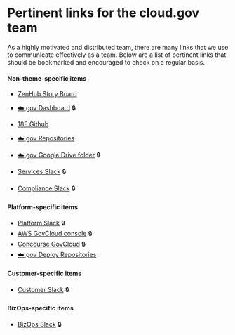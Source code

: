 # Pertinent links for the cloud.gov team

As a highly motivated and distributed team, there are many links that we use to
communicate effectively as a team. Below are a list of pertinent links that
should be bookmarked and encouraged to check on a regular basis.

#### Non-theme-specific items

- [ZenHub Story Board][zenhub-story-board]

- [:cloud:.gov Dashboard][cg-dashboard] :lock:
- [18F Github][github-eighteenf]
- [:cloud:.gov Repositories][github-eighteenf-cg]
- [:cloud:.gov Google Drive folder][cg-drive-folder] :lock:
- [Services Slack][slack-services] :lock:
- [Compliance Slack][slack-compliance] :lock:

#### Platform-specific items

- [Platform Slack][slack-platform] :lock:
- [AWS GovCloud console][aws-fr-console] :lock:
- [Concourse GovCloud][cg-fr-continuous-integration] :lock:
- [:cloud:.gov Deploy Repositories][github-eighteenf-cg-deploy]

#### Customer-specific items

- [Customer Slack][slack-customer] :lock:

#### BizOps-specific items

- [BizOps Slack][slack-business] :lock:

[slack-platform]: https://gsa-tts.slack.com/messages/cg-platform
[slack-services]: https://gsa-tts.slack.com/messages/cg-services
[slack-customer]: https://gsa-tts.slack.com/messages/cg-customer
[slack-compliance]: https://gsa-tts.slack.com/messages/cg-compliance
[slack-business]: https://gsa-tts.slack.com/messages/cg-business

[aws-fr-console]: https://signin.amazonaws-us-gov.com/?region=us-gov-west-1

[cg-dashboard]: https://dashboard.fr.cloud.gov/
[cg-fr-continuous-integration]: https://ci.fr.cloud.gov/
[cg-drive-folder]: https://drive.google.com/drive/folders/0Bx6EvBXVDWwheUtVckVnOE1pRzA

[github-eighteenf]: http://github.com/18F/
[github-eighteenf-cg]: https://github.com/search?utf8=✓&q=org%3A18F+cg-&type=Repositories&ref=searchresults
[github-eighteenf-cg-deploy]: https://github.com/search?utf8=✓&q=org%3A18F+cg-deploy-&type=Repositories&ref=searchresults

[zenhub-story-board]: https://app.zenhub.com/workspaces/cg-story-board-5d217e937454737fd4fcffc8/board
